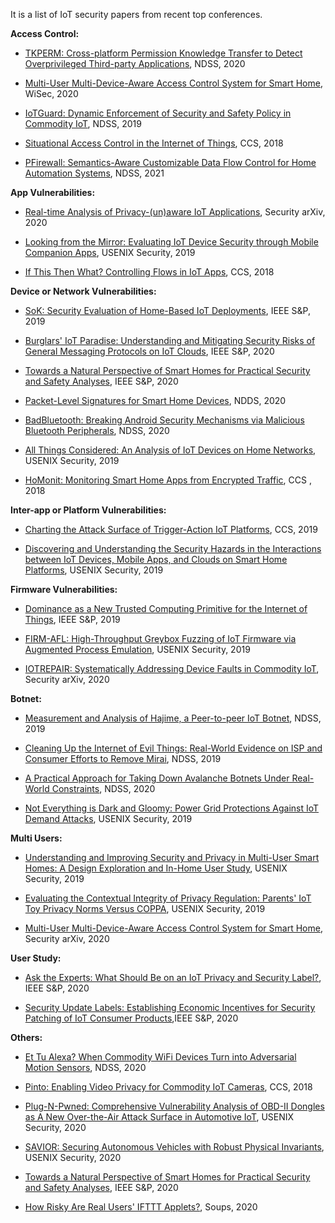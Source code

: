 It is a list of IoT security papers from recent top conferences. 

**Access Control:**
- [TKPERM: Cross-platform Permission Knowledge Transfer to Detect Overprivileged Third-party Applications](https://www.ndss-symposium.org/wp-content/uploads/2020/02/24287-paper.pdf), NDSS, 2020

- [Multi-User Multi-Device-Aware Access Control System for Smart Home](https://arxiv.org/pdf/1911.10186.pdf), WiSec, 2020

- [IoTGuard: Dynamic Enforcement of Security and Safety Policy in Commodity IoT](https://www.ndss-symposium.org/wp-content/uploads/2019/02/ndss2019_07A-1_Celik_paper.pdf), NDSS, 2019

- [Situational Access Control in the Internet of Things](https://www.cs.cornell.edu/~shmat/shmat_ccs18.pdf), CCS, 2018

- [PFirewall: Semantics-Aware Customizable Data Flow Control for Home Automation Systems](https://arxiv.org/pdf/1910.07987.pdf), NDSS, 2021


**App Vulnerabilities:**
- [Real-time Analysis of Privacy-(un)aware IoT Applications](https://arxiv.org/pdf/1911.10461.pdf), Security arXiv, 2020

- [Looking from the Mirror: Evaluating IoT Device Security through Mobile Companion Apps](https://www.usenix.org/system/files/sec19-wang-xueqiang_0.pdf), USENIX Security, 2019

- [If This Then What? Controlling Flows in IoT Apps](https://www.cse.chalmers.se/~andrei/ccs18.pdf), CCS, 2018


**Device or Network Vulnerabilities:**
- [SoK: Security Evaluation of Home-Based IoT Deployments](https://astrolavos.gatech.edu/articles/sok_sp19.pdf), IEEE S&P, 2019

- [Burglars' IoT Paradise: Understanding and Mitigating Security Risks of General Messaging Protocols on IoT Clouds](http://homes.sice.indiana.edu/luyixing/bib/oakland20-mqtt.pdf), IEEE S&P, 2020

- [Towards a Natural Perspective of Smart Homes for Practical Security and Safety Analyses](https://www.adwaitnadkarni.com/pdf/manandhar-oakland20.pdf), IEEE S&P, 2020

- [Packet-Level Signatures for Smart Home Devices](https://www.ndss-symposium.org/wp-content/uploads/2020/02/24097-paper.pdf), NDDS, 2020

- [BadBluetooth: Breaking Android Security Mechanisms via Malicious Bluetooth Peripherals](https://www.ndss-symposium.org/wp-content/uploads/2019/02/ndss2019_06B-4_Xu_paper.pdf), NDSS, 2020

- [All Things Considered: An Analysis of IoT Devices on Home Networks](https://www.usenix.org/system/files/sec19-kumar-deepak_0.pdf), USENIX Security, 2019

- [HoMonit: Monitoring Smart Home Apps from Encrypted Traffic](http://web.cse.ohio-state.edu/~zhang.5840/assets/CCS2018/ccs18.pdf), CCS , 2018

**Inter-app or Platform Vulnerabilities:**
- [Charting the Attack Surface of Trigger-Action IoT Platforms](https://adambates.org/documents/Wang_Ccs19.pdf), CCS, 2019


- [Discovering and Understanding the Security Hazards in the Interactions between IoT Devices, Mobile Apps, and Clouds on Smart Home Platforms](https://www.usenix.org/system/files/sec19-zhou.pdf), USENIX Security, 2019


**Firmware Vulnerabilities:**
- [Dominance as a New Trusted Computing Primitive for the Internet of Things](https://www.computer.org/csdl/proceedings-article/sp/2019/666000b223/19skggDcR0s), IEEE S&P, 2019

- [FIRM-AFL: High-Throughput Greybox Fuzzing of IoT Firmware via Augmented Process Emulation](https://www.usenix.org/system/files/sec19-zheng_0.pdf), USENIX Security, 2019

- [IOTREPAIR: Systematically Addressing Device Faults in Commodity IoT](https://arxiv.org/pdf/2002.07641.pdf), Security arXiv, 2020


**Botnet:**
- [Measurement and Analysis of Hajime, a Peer-to-peer IoT Botnet](https://www.ndss-symposium.org/wp-content/uploads/2019/02/ndss2019_02B-3_Herwig_paper.pdf), NDSS, 2019

- [Cleaning Up the Internet of Evil Things: Real-World Evidence on ISP and Consumer Efforts to Remove Mirai](https://www.ndss-symposium.org/wp-content/uploads/2019/02/ndss2019_02B-2_Cetin_paper.pdf), NDSS, 2019

- [A Practical Approach for Taking Down Avalanche Botnets Under Real-World Constraints](https://www.ndss-symposium.org/wp-content/uploads/2020/02/24161-paper.pdf), NDSS, 2020

- [Not Everything is Dark and Gloomy: Power Grid Protections Against IoT Demand Attacks](https://www.usenix.org/system/files/sec19-huang.pdf), USENIX Security, 2019


**Multi Users:**
- [Understanding and Improving Security and Privacy in Multi-User Smart Homes: A Design Exploration and In-Home User Study](https://www.usenix.org/system/files/sec19-zeng.pdf), USENIX Security, 2019

- [Evaluating the Contextual Integrity of Privacy Regulation: Parents' IoT Toy Privacy Norms Versus COPPA](https://www.usenix.org/system/files/sec19fall_apthorpe_prepub.pdf), USENIX Security, 2019

- [Multi-User Multi-Device-Aware Access Control System for Smart Home](https://arxiv.org/pdf/1911.10186.pdf), Security arXiv, 2020

**User Study:**
- [Ask the Experts: What Should Be on an IoT Privacy and Security Label?](http://www.cs.cmu.edu/~pemamina/publication/SP'20/SP20.pdf), IEEE S&P, 2020

- [Security Update Labels: Establishing Economic Incentives for Security Patching of IoT Consumer Products](https://arxiv.org/pdf/1906.11094.pdf),IEEE S&P, 2020


**Others:**
- [Et Tu Alexa? When Commodity WiFi Devices Turn into Adversarial Motion Sensors](https://www.ndss-symposium.org/wp-content/uploads/2020/02/23053-paper.pdf), NDSS, 2020

- [Pinto: Enabling Video Privacy for Commodity IoT Cameras](https://dl.acm.org/doi/pdf/10.1145/3243734.3243830), CCS, 2018

- [Plug-N-Pwned: Comprehensive Vulnerability Analysis of OBD-II Dongles as A New Over-the-Air Attack Surface in Automotive IoT](https://web.cse.ohio-state.edu/~lin.3021/file/SEC20a.pdf), USENIX Security, 2020

- [SAVIOR: Securing Autonomous Vehicles with Robust Physical Invariants](https://www.usenix.org/system/files/sec20summer_quinonez_prepub.pdf), USENIX Security, 2020

- [Towards a Natural Perspective of Smart Homes for Practical Security and Safety Analyses](https://www.adwaitnadkarni.com/pdf/manandhar-oakland20.pdf), IEEE S&P, 2020

- [How Risky Are Real Users' IFTTT Applets?](https://www.usenix.org/system/files/soups2020-cobb.pdf), Soups, 2020


